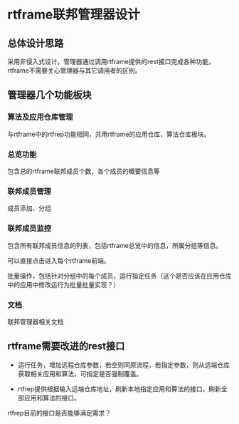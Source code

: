 # rtframe联邦管理器设计

## 总体设计思路
采用非侵入式设计，管理器通过调用rtframe提供的rest接口完成各种功能，rtframe不需要关心管理器与其它调用者的区别。

## 管理器几个功能板块

### 算法及应用仓库管理

与rtframe中的rtfrep功能相同，共用rtframe的应用仓库、算法仓库板块。

### 总览功能

包含总的rtframe联邦成员个数，各个成员的概要信息等

### 联邦成员管理

成员添加、分组

### 联邦成员监控

包含所有联邦成员信息的列表，包括rtframe总览中的信息，所属分组等信息。

可以直接点击进入每个rtframe前端。

批量操作，包括针对分组中的每个成员，运行指定任务（这个是否应该在应用仓库中的应用中修改运行为批量批量实现？）

### 文档

联邦管理器相关文档

## rtframe需要改进的rest接口

* 运行任务，增加远程仓库参数，若空则同原流程，若指定参数，则从远端仓库获取相关应用和算法，可指定是否强制覆盖。

* rtfrep提供根据输入远端仓库地址，刷新本地指定应用和算法的接口，刷新全部应用和算法的接口。

rtfrep目前的接口是否能够满足需求？
